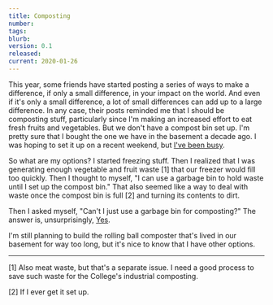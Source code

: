 ```yaml
---
title: Composting
number: 
tags: 
blurb: 
version: 0.1
released: 
current: 2020-01-26
---
```

This year, some friends have started posting a series of ways to make
a difference, if only a small difference, in your impact on the world.
And even if it's only a small difference, a lot of small differences
can add up to a large difference.  In any case, their posts reminded
me that I should be composting stuff, particularly since I'm making an
increased effort to eat fresh fruits and vegetables.  But we don't
have a compost bin set up.  I'm pretty sure that I bought the one
we have in the basement a decade ago.  I was hoping to set it up
on a recent weekend, but [I've been busy](index-overcommitment).

So what are my options?  I started freezing stuff.  Then I realized that
I was generating enough vegetable and fruit waste [1] that our freezer would
fill too quickly. Then I thought to myself, "I can use a garbage bin to
hold waste until I set up the compost bin." That also seemed like a way
to deal with waste once the compost bin is full [2] and turning its
contents to dirt.

Then I asked myself, "Can't I just use a garbage bin for composting?"
The answer is, unsurprisingly,
[Yes](https://www.thespruce.com/how-to-make-a-compost-bin-from-a-garbage-can-1388581).

I'm still planning to build the rolling ball composter that's lived in
our basement for way too long, but it's nice to know that I have other
options.

---

[1] Also meat waste, but that's a separate issue.  I need a good process
to save such waste for the College's industrial composting.

[2] If I ever get it set up.
